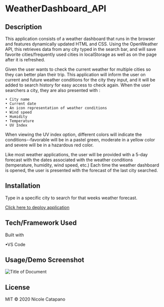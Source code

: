 # WeatherDashboard_API

## Description 

This application consists of a weather dashboard that runs in the browser and features dynamically updated HTML and CSS. Using the OpenWeather API, this retrieves data from any city typed in the search bar, and will save favorite cities/frequently used cities in localStorage as well as on the page after it is refreshed.

Given the user wants to check the current weather for multiple cities so they can better plan their trip. This application will inform the user on current and future weather conditions for the city they input, and it will be added to search history for easy access to check again. When the user searchers a city, they are also presented with :

    • City name
    • Current date
    • An icon representation of weather conditions
    • Wind speed
    • Humidity
    • Temperature
    • UV Index

When viewing the UV index option, different colors will indicate the conditions--favorable will be in a pastel green, moderate in a yellow color and severe will be in a hazardous red color.

Like most weather applications, the user will be provided with a 5-day forecast with the dates associated with the weather conditions (temperature, humidity, wind speed, etc.) Each time the weather dashboard is opened, the user is presented with the forecast of the last city searched.


## Installation

Type in a specific city to search for that weeks weather forecast.

[Click here to deploy application](https://nsc9605.github.io/WeatherDashboard_API/)


## Tech/Framework Used

Built with

•VS Code


## Usage/Demo Screenshot

<!-- Screenshot will go here -->
![Title of Document](Link-to-document.png)


## License

MIT © 2020 Nicole Catapano

